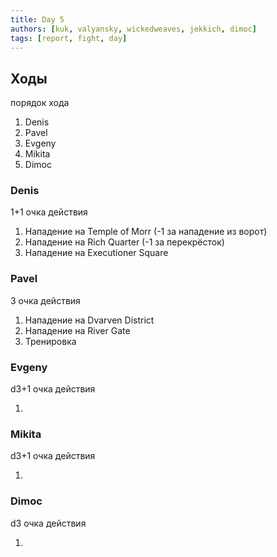 ```yaml
---
title: Day 5
authors: [kuk, valyansky, wickedweaves, jekkich, dimoc]
tags: [report, fight, day]
---
```


## Ходы

порядок хода

1. Denis
1. Pavel
1. Evgeny
1. Mikita
1. Dimoc

### Denis

1+1 очка действия

1. Нападение на Temple of Morr (-1 за нападение из ворот)
1. Нападение на Rich Quarter (-1 за перекрёсток)
1. Нападение на Executioner Square

### Pavel

3 очка действия

1. Нападение на Dvarven District
1. Нападение на River Gate
1. Тренировка

### Evgeny

d3+1 очка действия

1. 

### Mikita

d3+1 очка действия

1. 

### Dimoc

d3 очка действия

1. 
